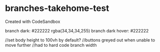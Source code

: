 # branches-takehome-test
Created with CodeSandbox


branch dark: #222222  rgba(34,34,34,255)
branch dark hover: #222222

//set body height to 100vh by default?
//buttons greyed out when unable to move further
//had to hard code branch width